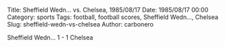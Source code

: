 Title: Sheffield Wedn… vs. Chelsea, 1985/08/17
Date: 1985/08/17 00:00
Category: sports
Tags: football, football scores, Sheffield Wedn…, Chelsea
Slug: sheffield-wedn-vs-chelsea
Author: carbonero


Sheffield Wedn… 1 - 1 Chelsea

